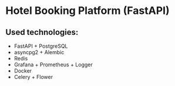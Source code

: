 # Hotel Booking Platform (FastAPI)

## Used technologies:
  * FastAPI + PostgreSQL
  * asyncpg2 + Alembic
  * Redis
  * Grafana + Prometheus + Logger
  * Docker
  * Celery + Flower


